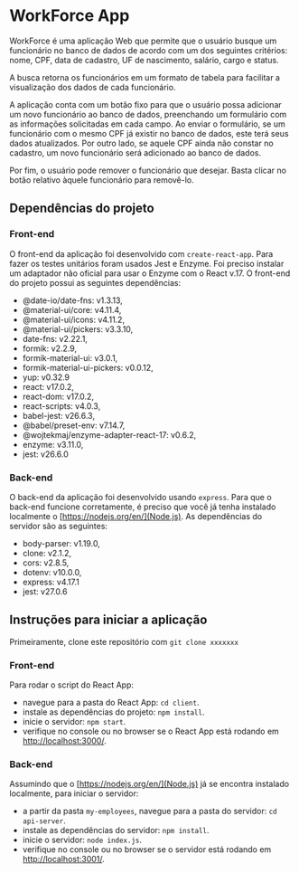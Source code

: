 # WorkForce App

WorkForce é uma aplicação Web que permite que o usuário busque um funcionário no banco de dados de acordo com um dos seguintes critérios: nome, CPF, data de cadastro, UF de nascimento, salário, cargo e status.

A busca retorna os funcionários em um formato de tabela para facilitar a visualização dos dados de cada funcionário.

A aplicação conta com um botão fixo para que o usuário possa adicionar um novo funcionário ao banco de dados, preenchando um formulário com as informações solicitadas em cada campo. Ao enviar o formulário, se um funcionário com o mesmo CPF já existir no banco de dados, este terá seus dados atualizados. Por outro lado, se aquele CPF ainda não constar no cadastro, um novo funcionário será adicionado ao banco de dados.

Por fim, o usuário pode remover o funcionário que desejar. Basta clicar no botão relativo àquele funcionário para removê-lo.


## Dependências do projeto

### Front-end

O front-end da aplicação foi desenvolvido com `create-react-app`. Para fazer os testes unitários foram usados Jest e Enzyme. Foi preciso instalar um adaptador não oficial para usar o Enzyme com o React v.17. O front-end do projeto possui as seguintes dependências:

- @date-io/date-fns: v1.3.13,
- @material-ui/core: v4.11.4,
- @material-ui/icons: v4.11.2,
- @material-ui/pickers: v3.3.10,
- date-fns: v2.22.1,
- formik: v2.2.9,
- formik-material-ui: v3.0.1,
- formik-material-ui-pickers: v0.0.12,
- yup: v0.32.9
- react: v17.0.2,
- react-dom: v17.0.2,
- react-scripts: v4.0.3,
- babel-jest: v26.6.3,
- @babel/preset-env: v7.14.7,
- @wojtekmaj/enzyme-adapter-react-17: v0.6.2,
- enzyme: v3.11.0,
- jest: v26.6.0

### Back-end

O back-end da aplicação foi desenvolvido usando `express`. Para que o back-end funcione corretamente, é preciso que você já tenha instalado localmente o [https://nodejs.org/en/](Node.js). As dependências do servidor são as seguintes:

- body-parser: v1.19.0,
- clone: v2.1.2,
- cors: v2.8.5,
- dotenv: v10.0.0,
- express: v4.17.1
- jest: v27.0.6

## Instruções para iniciar a aplicação

Primeiramente, clone este repositório com `git clone xxxxxxx`

### Front-end

Para rodar o script do React App:

- navegue para a pasta do React App: `cd client`.
- instale as dependências do projeto: `npm install`.
- inicie o servidor: `npm start`.
- verifique no console ou no browser se o React App está rodando em [http://localhost:3000/](http://localhost:3000/).

### Back-end

Assumindo que o [https://nodejs.org/en/](Node.js) já se encontra instalado localmente, para iniciar o servidor:

- a partir da pasta `my-employees`, navegue para a pasta do servidor: `cd api-server`.
- instale as dependências do servidor: `npm install`.
- inicie o servidor: `node index.js`.
- verifique no console ou no browser se o servidor está rodando em [http://localhost:3001/](http://localhost:3001/).
